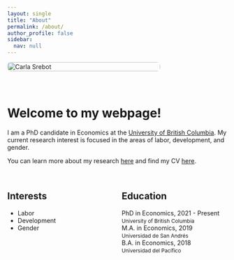 ```yaml
---
layout: single
title: "About"
permalink: /about/
author_profile: false
sidebar:
  nav: null
---
```


<div style="display: flex; flex-wrap: wrap; align-items: flex-start; gap: 40px;">

  <!-- Left column: Image -->
  <div style="flex: 1; min-width: 250px;">
    <img src="/assets/images/bio-photo-srebot.png" alt="Carla Srebot" style="width: 100%; max-width: 350px; height: auto; border-radius: 8px;">
  </div>

  <!-- Right column: Text -->
  <div style="flex: 2; min-width: 300px;">
    <h1>Welcome to my webpage!</h1>

I am a PhD candidate in Economics at the [University of British Columbia](https://www.ubc.ca/). My current research interest is focused in the areas of labor, development, and gender.

You can learn more about my research [here](https://carlasrebot.github.io/research/) and find my CV [here](https://carlasrebot.github.io/cv/).

<br>

<div style="display: flex; flex-wrap: wrap; justify-content: space-between; gap: 20px;">

  <div style="flex: 1; min-width: 200px;">
    <h2>Interests</h2>
    <ul>
      <li>Labor</li>
      <li>Development</li>
      <li>Gender</li>
    </ul>
  </div>

  <div style="flex: 1; min-width: 200px;">
    <h2>Education</h2>
    <ul style="list-style: none; padding-left: 0;">
      <li><i class="fas fa-graduation-cap"></i> PhD in Economics, 2021 - Present<br><span style="font-size: 0.85em;">University of British Columbia</span></li>
      <li><i class="fas fa-graduation-cap"></i> M.A. in Economics, 2019<br><span style="font-size: 0.85em;">Universidad de San Andrés</span></li>
      <li><i class="fas fa-graduation-cap"></i> B.A. in Economics, 2018<br><span style="font-size: 0.85em;">Universidad del Pacífico</span></li>
    </ul>
  </div>

</div>

  </div>

</div>
